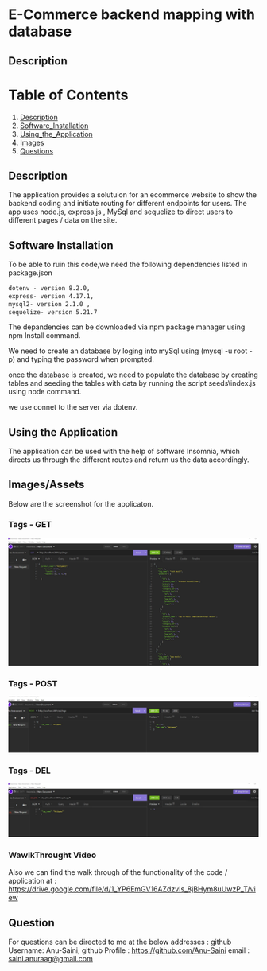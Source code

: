 # E-Commerce backend mapping with database

## Description 
# Table of Contents
1. [Description](#Description)
2. [Software_Installation](#Software_Installation)
3. [Using_the_Application](#Using_the_Application)
4. [Images](#Images)
5. [Questions](#Questions)

## Description 
The application provides a solutuion for an ecommerce website to show the backend coding and initiate routing for different endpoints for users. The app uses node.js, express.js , MySql and sequelize to direct users to different pages / data on the site.

## Software Installation
To be able to ruin this code,we need the following dependencies listed in package.json 
    
    dotenv - version 8.2.0,
    express- version 4.17.1,
    mysql2- version 2.1.0 ,
    sequelize- version 5.21.7  

The depandencies can be downloaded via npm package manager using npm Install command.

We need to create an database by loging into mySql using (mysql -u root -p) and typing the password when prompted.

once the database is created, we need to populate the database by creating tables and seeding the tables with data by running the script seeds\index.js using node command.

we use connet to the server via dotenv.

## Using the Application
The application can be used with the help of software Insomnia, which directs us through the different routes and return us the data accordingly.


## Images/Assets
Below are the screenshot for the applicaton.

### Tags - GET 

![In Insomnia, the user tests GET route for tags,Categories and Products.”.](./Assets/getTags.jpg)

### Tags - POST

![In Insomnia, the user tests POST route for tags,Categories and Products.”.](./Assets/postNewTags.jpg)

### Tags - DEL 

![In Insomnia, the user tests DELETE route for tags,Categories and Products.”.](./Assets/DeleteTags.jpg)

### WawlkThrought Video 
Also we can find the walk through of the functionality of the code / application at : https://drive.google.com/file/d/1_YP6EmGV16AZdzvIs_8jBHym8uUwzP_T/view

## Question
For questions can be directed to me at the below addresses :
github Username: Anu-Saini,
github Profile : https://github.com/Anu-Saini
email : saini.anuraag@gmail.com
